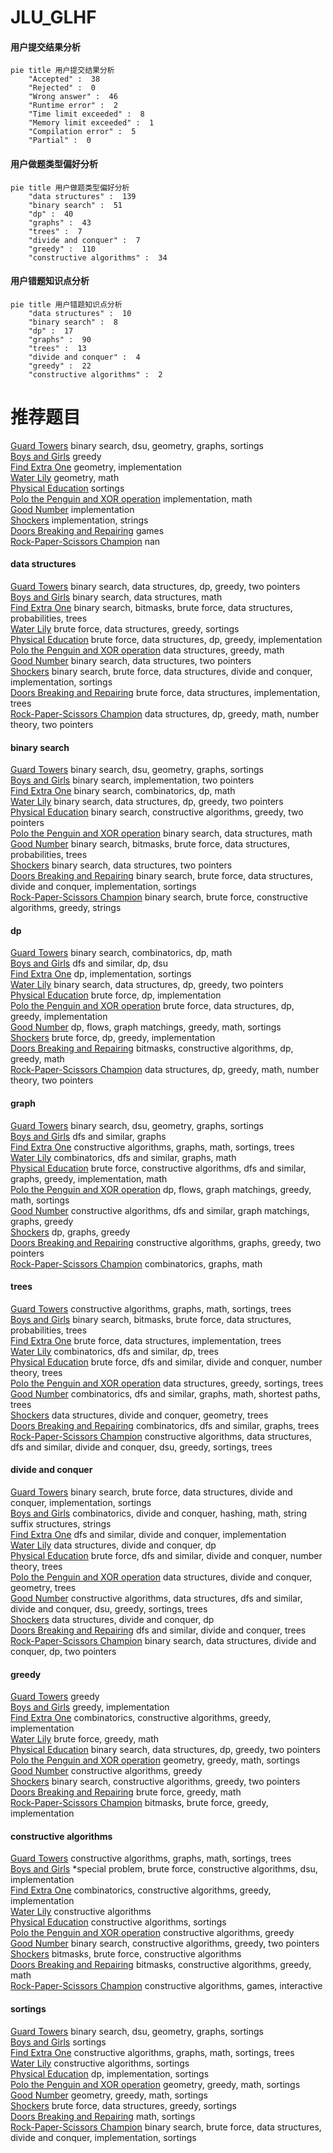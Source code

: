 # JLU_GLHF
<!-- tabs:start -->
#### **用户提交结果分析**

```mermaid
pie title 用户提交结果分析
    "Accepted" :  38
    "Rejected" :  0
    "Wrong answer" :  46
    "Runtime error" :  2
    "Time limit exceeded" :  8
    "Memory limit exceeded" :  1
    "Compilation error" :  5
    "Partial" :  0
```
#### **用户做题类型偏好分析**

```mermaid
pie title 用户做题类型偏好分析
    "data structures" :  139
    "binary search" :  51
    "dp" :  40
    "graphs" :  43
    "trees" :  7
    "divide and conquer" :  7
    "greedy" :  110
    "constructive algorithms" :  34
```
#### **用户错题知识点分析**

```mermaid
pie title 用户错题知识点分析
    "data structures" :  10
    "binary search" :  8
    "dp" :  17
    "graphs" :  90
    "trees" :  13
    "divide and conquer" :  4
    "greedy" :  22
    "constructive algorithms" :  2
```
<!-- tabs:end -->
# 推荐题目
[Guard Towers](http://codeforces.com/problemset/problem/85/E)		binary search,
                        dsu,
                        geometry,
                        graphs,
                        sortings		  
[Boys and Girls](http://codeforces.com/problemset/problem/253/A)		greedy		  
[Find Extra One](http://codeforces.com/problemset/problem/900/A)		geometry,
                        implementation		  
[Water Lily](http://codeforces.com/problemset/problem/1199/B)		geometry,
                        math		  
[Physical Education](http://codeforces.com/problemset/problem/53/D)		sortings		  
[Polo the Penguin and XOR operation](http://codeforces.com/problemset/problem/288/C)		implementation,
                        math		  
[Good Number](http://codeforces.com/problemset/problem/365/A)		implementation		  
[Shockers](http://codeforces.com/problemset/problem/906/A)		implementation,
                        strings		  
[Doors Breaking and Repairing](http://codeforces.com/problemset/problem/1102/C)		games		  
[Rock-Paper-Scissors Champion](https://codeforces.com/contest/1087/problem/F)		nan		  
<!-- tabs:start -->
#### **data structures**
[Guard Towers](http://codeforces.com/problemset/problem/1492/C)		binary search,
                        data structures,
                        dp,
                        greedy,
                        two pointers		  
[Boys and Girls](http://codeforces.com/problemset/problem/1490/G)		binary search,
                        data structures,
                        math		  
[Find Extra One](http://codeforces.com/problemset/problem/1479/D)		binary search,
                        bitmasks,
                        brute force,
                        data structures,
                        probabilities,
                        trees		  
[Water Lily](http://codeforces.com/problemset/problem/1497/A)		brute force,
                        data structures,
                        greedy,
                        sortings		  
[Physical Education](http://codeforces.com/problemset/problem/1491/C)		brute force,
                        data structures,
                        dp,
                        greedy,
                        implementation		  
[Polo the Penguin and XOR operation](http://codeforces.com/problemset/problem/1492/B)		data structures,
                        greedy,
                        math		  
[Good Number](http://codeforces.com/problemset/problem/1436/E)		binary search,
                        data structures,
                        two pointers		  
[Shockers](http://codeforces.com/problemset/problem/1461/D)		binary search,
                        brute force,
                        data structures,
                        divide and conquer,
                        implementation,
                        sortings		  
[Doors Breaking and Repairing](http://codeforces.com/problemset/problem/1511/C)		brute force,
                        data structures,
                        implementation,
                        trees		  
[Rock-Paper-Scissors Champion](http://codeforces.com/problemset/problem/1497/E1)		data structures,
                        dp,
                        greedy,
                        math,
                        number theory,
                        two pointers		  
#### **binary search**
[Guard Towers](http://codeforces.com/problemset/problem/85/E)		binary search,
                        dsu,
                        geometry,
                        graphs,
                        sortings		  
[Boys and Girls](http://codeforces.com/problemset/problem/702/C)		binary search,
                        implementation,
                        two pointers		  
[Find Extra One](http://codeforces.com/problemset/problem/258/C)		binary search,
                        combinatorics,
                        dp,
                        math		  
[Water Lily](http://codeforces.com/problemset/problem/1492/C)		binary search,
                        data structures,
                        dp,
                        greedy,
                        two pointers		  
[Physical Education](http://codeforces.com/problemset/problem/1463/D)		binary search,
                        constructive algorithms,
                        greedy,
                        two pointers		  
[Polo the Penguin and XOR operation](http://codeforces.com/problemset/problem/1490/G)		binary search,
                        data structures,
                        math		  
[Good Number](http://codeforces.com/problemset/problem/1479/D)		binary search,
                        bitmasks,
                        brute force,
                        data structures,
                        probabilities,
                        trees		  
[Shockers](http://codeforces.com/problemset/problem/1436/E)		binary search,
                        data structures,
                        two pointers		  
[Doors Breaking and Repairing](http://codeforces.com/problemset/problem/1461/D)		binary search,
                        brute force,
                        data structures,
                        divide and conquer,
                        implementation,
                        sortings		  
[Rock-Paper-Scissors Champion](http://codeforces.com/problemset/problem/1493/C)		binary search,
                        brute force,
                        constructive algorithms,
                        greedy,
                        strings		  
#### **dp**
[Guard Towers](http://codeforces.com/problemset/problem/258/C)		binary search,
                        combinatorics,
                        dp,
                        math		  
[Boys and Girls](http://codeforces.com/problemset/problem/741/B)		dfs and similar,
                        dp,
                        dsu		  
[Find Extra One](http://codeforces.com/problemset/problem/1501/B)		dp,
                        implementation,
                        sortings		  
[Water Lily](http://codeforces.com/problemset/problem/1492/C)		binary search,
                        data structures,
                        dp,
                        greedy,
                        two pointers		  
[Physical Education](https://codeforces.com/contest/1457/problem/C)		brute force,
                        dp,
                        implementation		  
[Polo the Penguin and XOR operation](http://codeforces.com/problemset/problem/1491/C)		brute force,
                        data structures,
                        dp,
                        greedy,
                        implementation		  
[Good Number](http://codeforces.com/problemset/problem/1437/C)		dp,
                        flows,
                        graph matchings,
                        greedy,
                        math,
                        sortings		  
[Shockers](http://codeforces.com/problemset/problem/1499/B)		brute force,
                        dp,
                        greedy,
                        implementation		  
[Doors Breaking and Repairing](http://codeforces.com/problemset/problem/1491/D)		bitmasks,
                        constructive algorithms,
                        dp,
                        greedy,
                        math		  
[Rock-Paper-Scissors Champion](http://codeforces.com/problemset/problem/1497/E1)		data structures,
                        dp,
                        greedy,
                        math,
                        number theory,
                        two pointers		  
#### **graph**
[Guard Towers](http://codeforces.com/problemset/problem/85/E)		binary search,
                        dsu,
                        geometry,
                        graphs,
                        sortings		  
[Boys and Girls](https://codeforces.com/contest/745/problem/C)		dfs and similar,
                        graphs		  
[Find Extra One](http://codeforces.com/problemset/problem/1214/E)		constructive algorithms,
                        graphs,
                        math,
                        sortings,
                        trees		  
[Water Lily](http://codeforces.com/problemset/problem/711/D)		combinatorics,
                        dfs and similar,
                        graphs,
                        math		  
[Physical Education](http://codeforces.com/problemset/problem/1487/C)		brute force,
                        constructive algorithms,
                        dfs and similar,
                        graphs,
                        greedy,
                        implementation,
                        math		  
[Polo the Penguin and XOR operation](http://codeforces.com/problemset/problem/1437/C)		dp,
                        flows,
                        graph matchings,
                        greedy,
                        math,
                        sortings		  
[Good Number](http://codeforces.com/problemset/problem/1470/D)		constructive algorithms,
                        dfs and similar,
                        graph matchings,
                        graphs,
                        greedy		  
[Shockers](http://codeforces.com/problemset/problem/1476/C)		dp,
                        graphs,
                        greedy		  
[Doors Breaking and Repairing](http://codeforces.com/problemset/problem/1304/D)		constructive algorithms,
                        graphs,
                        greedy,
                        two pointers		  
[Rock-Paper-Scissors Champion](http://codeforces.com/problemset/problem/1475/C)		combinatorics,
                        graphs,
                        math		  
#### **trees**
[Guard Towers](http://codeforces.com/problemset/problem/1214/E)		constructive algorithms,
                        graphs,
                        math,
                        sortings,
                        trees		  
[Boys and Girls](http://codeforces.com/problemset/problem/1479/D)		binary search,
                        bitmasks,
                        brute force,
                        data structures,
                        probabilities,
                        trees		  
[Find Extra One](http://codeforces.com/problemset/problem/1511/C)		brute force,
                        data structures,
                        implementation,
                        trees		  
[Water Lily](http://codeforces.com/problemset/problem/1499/F)		combinatorics,
                        dfs and similar,
                        dp,
                        trees		  
[Physical Education](http://codeforces.com/problemset/problem/1491/E)		brute force,
                        dfs and similar,
                        divide and conquer,
                        number theory,
                        trees		  
[Polo the Penguin and XOR operation](http://codeforces.com/problemset/problem/1466/D)		data structures,
                        greedy,
                        sortings,
                        trees		  
[Good Number](http://codeforces.com/problemset/problem/1495/D)		combinatorics,
                        dfs and similar,
                        graphs,
                        math,
                        shortest paths,
                        trees		  
[Shockers](http://codeforces.com/problemset/problem/1303/G)		data structures,
                        divide and conquer,
                        geometry,
                        trees		  
[Doors Breaking and Repairing](http://codeforces.com/problemset/problem/1454/E)		combinatorics,
                        dfs and similar,
                        graphs,
                        trees		  
[Rock-Paper-Scissors Champion](http://codeforces.com/problemset/problem/1494/D)		constructive algorithms,
                        data structures,
                        dfs and similar,
                        divide and conquer,
                        dsu,
                        greedy,
                        sortings,
                        trees		  
#### **divide and conquer**
[Guard Towers](http://codeforces.com/problemset/problem/1461/D)		binary search,
                        brute force,
                        data structures,
                        divide and conquer,
                        implementation,
                        sortings		  
[Boys and Girls](http://codeforces.com/problemset/problem/1466/G)		combinatorics,
                        divide and conquer,
                        hashing,
                        math,
                        string suffix structures,
                        strings		  
[Find Extra One](http://codeforces.com/problemset/problem/1490/D)		dfs and similar,
                        divide and conquer,
                        implementation		  
[Water Lily](https://codeforces.com/contest/1483/problem/C)		data structures,
                        divide and conquer,
                        dp		  
[Physical Education](http://codeforces.com/problemset/problem/1491/E)		brute force,
                        dfs and similar,
                        divide and conquer,
                        number theory,
                        trees		  
[Polo the Penguin and XOR operation](http://codeforces.com/problemset/problem/1303/G)		data structures,
                        divide and conquer,
                        geometry,
                        trees		  
[Good Number](http://codeforces.com/problemset/problem/1494/D)		constructive algorithms,
                        data structures,
                        dfs and similar,
                        divide and conquer,
                        dsu,
                        greedy,
                        sortings,
                        trees		  
[Shockers](http://codeforces.com/problemset/problem/1482/E)		data structures,
                        divide and conquer,
                        dp		  
[Doors Breaking and Repairing](http://codeforces.com/problemset/problem/566/C)		dfs and similar,
                        divide and conquer,
                        trees		  
[Rock-Paper-Scissors Champion](http://codeforces.com/problemset/problem/1428/F)		binary search,
                        data structures,
                        divide and conquer,
                        dp,
                        two pointers		  
#### **greedy**
[Guard Towers](http://codeforces.com/problemset/problem/253/A)		greedy		  
[Boys and Girls](http://codeforces.com/problemset/problem/1097/C)		greedy,
                        implementation		  
[Find Extra One](http://codeforces.com/problemset/problem/356/C)		combinatorics,
                        constructive algorithms,
                        greedy,
                        implementation		  
[Water Lily](http://codeforces.com/problemset/problem/1221/A)		brute force,
                        greedy,
                        math		  
[Physical Education](http://codeforces.com/problemset/problem/1492/C)		binary search,
                        data structures,
                        dp,
                        greedy,
                        two pointers		  
[Polo the Penguin and XOR operation](https://codeforces.com/contest/1496/problem/C)		geometry,
                        greedy,
                        math,
                        sortings		  
[Good Number](http://codeforces.com/problemset/problem/1493/A)		constructive algorithms,
                        greedy		  
[Shockers](http://codeforces.com/problemset/problem/1463/D)		binary search,
                        constructive algorithms,
                        greedy,
                        two pointers		  
[Doors Breaking and Repairing](http://codeforces.com/problemset/problem/1462/C)		brute force,
                        greedy,
                        math		  
[Rock-Paper-Scissors Champion](http://codeforces.com/problemset/problem/1494/B)		bitmasks,
                        brute force,
                        greedy,
                        implementation		  
#### **constructive algorithms**
[Guard Towers](http://codeforces.com/problemset/problem/1214/E)		constructive algorithms,
                        graphs,
                        math,
                        sortings,
                        trees		  
[Boys and Girls](http://codeforces.com/problemset/problem/409/H)		*special problem,
                        brute force,
                        constructive algorithms,
                        dsu,
                        implementation		  
[Find Extra One](http://codeforces.com/problemset/problem/356/C)		combinatorics,
                        constructive algorithms,
                        greedy,
                        implementation		  
[Water Lily](http://codeforces.com/problemset/problem/301/C)		constructive algorithms		  
[Physical Education](http://codeforces.com/problemset/problem/1148/C)		constructive algorithms,
                        sortings		  
[Polo the Penguin and XOR operation](http://codeforces.com/problemset/problem/1493/A)		constructive algorithms,
                        greedy		  
[Good Number](http://codeforces.com/problemset/problem/1463/D)		binary search,
                        constructive algorithms,
                        greedy,
                        two pointers		  
[Shockers](https://codeforces.com/contest/1456/problem/B)		bitmasks,
                        brute force,
                        constructive algorithms		  
[Doors Breaking and Repairing](http://codeforces.com/problemset/problem/1492/D)		bitmasks,
                        constructive algorithms,
                        greedy,
                        math		  
[Rock-Paper-Scissors Champion](https://codeforces.com/contest/1504/problem/D)		constructive algorithms,
                        games,
                        interactive		  
#### **sortings**
[Guard Towers](http://codeforces.com/problemset/problem/85/E)		binary search,
                        dsu,
                        geometry,
                        graphs,
                        sortings		  
[Boys and Girls](http://codeforces.com/problemset/problem/53/D)		sortings		  
[Find Extra One](http://codeforces.com/problemset/problem/1214/E)		constructive algorithms,
                        graphs,
                        math,
                        sortings,
                        trees		  
[Water Lily](http://codeforces.com/problemset/problem/1148/C)		constructive algorithms,
                        sortings		  
[Physical Education](http://codeforces.com/problemset/problem/1501/B)		dp,
                        implementation,
                        sortings		  
[Polo the Penguin and XOR operation](https://codeforces.com/contest/1496/problem/C)		geometry,
                        greedy,
                        math,
                        sortings		  
[Good Number](http://codeforces.com/problemset/problem/1495/A)		geometry,
                        greedy,
                        math,
                        sortings		  
[Shockers](http://codeforces.com/problemset/problem/1497/A)		brute force,
                        data structures,
                        greedy,
                        sortings		  
[Doors Breaking and Repairing](http://codeforces.com/problemset/problem/1427/A)		math,
                        sortings		  
[Rock-Paper-Scissors Champion](http://codeforces.com/problemset/problem/1461/D)		binary search,
                        brute force,
                        data structures,
                        divide and conquer,
                        implementation,
                        sortings		  
<!-- tabs:end -->
